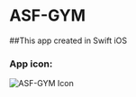 # ASF-GYM 
##This app created in Swift iOS

### App icon:
![ASF-GYM Icon](https://github.com/user-attachments/assets/dce60124-b57e-45f2-b42f-ea0f218e97ff)
